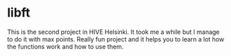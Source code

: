 # libft
This is the second  project in HIVE Helsinki. It took me a while but I manage to do it with max points. 
Really fun project and it helps you to learn a lot how the functions work and how to use them.
